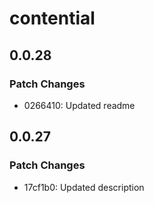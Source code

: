 # contential

## 0.0.28

### Patch Changes

- 0266410: Updated readme

## 0.0.27

### Patch Changes

- 17cf1b0: Updated description
